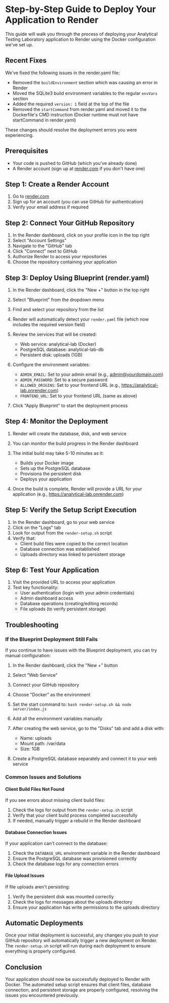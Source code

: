 # Step-by-Step Guide to Deploy Your Application to Render

This guide will walk you through the process of deploying your Analytical Testing Laboratory application to Render using the Docker configuration we've set up.

## Recent Fixes

We've fixed the following issues in the render.yaml file:
- Removed the `buildEnvironment` section which was causing an error in Render
- Moved the SQLite3 build environment variables to the regular `envVars` section
- Added the required `version: 1` field at the top of the file
- Removed the `startCommand` from render.yaml and moved it to the Dockerfile's CMD instruction (Docker runtime must not have startCommand in render.yaml)

These changes should resolve the deployment errors you were experiencing.

## Prerequisites

- Your code is pushed to GitHub (which you've already done)
- A Render account (sign up at [render.com](https://render.com) if you don't have one)

## Step 1: Create a Render Account

1. Go to [render.com](https://render.com)
2. Sign up for an account (you can use GitHub for authentication)
3. Verify your email address if required

## Step 2: Connect Your GitHub Repository

1. In the Render dashboard, click on your profile icon in the top right
2. Select "Account Settings"
3. Navigate to the "GitHub" tab
4. Click "Connect" next to GitHub
5. Authorize Render to access your repositories
6. Choose the repository containing your application

## Step 3: Deploy Using Blueprint (render.yaml)

1. In the Render dashboard, click the "New +" button in the top right
2. Select "Blueprint" from the dropdown menu
3. Find and select your repository from the list
4. Render will automatically detect your `render.yaml` file (which now includes the required version field)
5. Review the services that will be created:
   - Web service: analytical-lab (Docker)
   - PostgreSQL database: analytical-lab-db
   - Persistent disk: uploads (1GB)

6. Configure the environment variables:
   - `ADMIN_EMAIL`: Set to your admin email (e.g., admin@yourdomain.com)
   - `ADMIN_PASSWORD`: Set to a secure password
   - `ALLOWED_ORIGINS`: Set to your frontend URL (e.g., https://analytical-lab.onrender.com)
   - `FRONTEND_URL`: Set to your frontend URL (same as above)

7. Click "Apply Blueprint" to start the deployment process

## Step 4: Monitor the Deployment

1. Render will create the database, disk, and web service
2. You can monitor the build progress in the Render dashboard
3. The initial build may take 5-10 minutes as it:
   - Builds your Docker image
   - Sets up the PostgreSQL database
   - Provisions the persistent disk
   - Deploys your application

4. Once the build is complete, Render will provide a URL for your application (e.g., https://analytical-lab.onrender.com)

## Step 5: Verify the Setup Script Execution

1. In the Render dashboard, go to your web service
2. Click on the "Logs" tab
3. Look for output from the `render-setup.sh` script
4. Verify that:
   - Client build files were copied to the correct location
   - Database connection was established
   - Uploads directory was linked to persistent storage

## Step 6: Test Your Application

1. Visit the provided URL to access your application
2. Test key functionality:
   - User authentication (login with your admin credentials)
   - Admin dashboard access
   - Database operations (creating/editing records)
   - File uploads (to verify persistent storage)

## Troubleshooting

### If the Blueprint Deployment Still Fails

If you continue to have issues with the Blueprint deployment, you can try manual configuration:

1. In the Render dashboard, click the "New +" button
2. Select "Web Service"
3. Connect your GitHub repository
4. Choose "Docker" as the environment
5. Set the start command to: `bash render-setup.sh && node server/index.js`
6. Add all the environment variables manually
7. After creating the web service, go to the "Disks" tab and add a disk with:
   - Name: uploads
   - Mount path: /var/data
   - Size: 1GB

8. Create a PostgreSQL database separately and connect it to your web service

### Common Issues and Solutions

#### Client Build Files Not Found

If you see errors about missing client build files:

1. Check the logs for output from the `render-setup.sh` script
2. Verify that your client build process completed successfully
3. If needed, manually trigger a rebuild in the Render dashboard

#### Database Connection Issues

If your application can't connect to the database:

1. Check the `DATABASE_URL` environment variable in the Render dashboard
2. Ensure the PostgreSQL database was provisioned correctly
3. Check the database logs for any connection errors

#### File Upload Issues

If file uploads aren't persisting:

1. Verify the persistent disk was mounted correctly
2. Check the logs for messages about the uploads directory
3. Ensure your application has write permissions to the uploads directory

## Automatic Deployments

Once your initial deployment is successful, any changes you push to your GitHub repository will automatically trigger a new deployment on Render. The `render-setup.sh` script will run during each deployment to ensure everything is properly configured.

## Conclusion

Your application should now be successfully deployed to Render with Docker. The automated setup script ensures that client files, database connection, and persistent storage are properly configured, resolving the issues you encountered previously.
